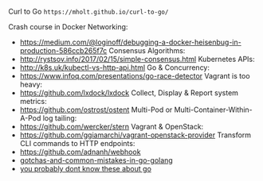 Curl to Go
`https://mholt.github.io/curl-to-go/`

Crash course in Docker Networking:
  - https://medium.com/@loginoff/debugging-a-docker-heisenbug-in-production-586ccb265f7c
Consensus Algorithms:
  - http://rystsov.info/2017/02/15/simple-consensus.html
Kubernetes APIs:
  - http://k8s.uk/kubectl-vs-http-api.html
Go & Concurrency:
  - https://www.infoq.com/presentations/go-race-detector
Vagrant is too heavy:
  - https://github.com/lxdock/lxdock
Collect, Display & Report system metrics:
  - https://github.com/ostrost/ostent
Multi-Pod or Multi-Container-Within-A-Pod log tailing:
  - https://github.com/wercker/stern
Vagrant & OpenStack:
  - https://github.com/ggiamarchi/vagrant-openstack-provider
Transform CLI commands to HTTP endpoints:
  - https://github.com/adnanh/webhook
- [gotchas-and-common-mistakes-in-go-golang](http://devs.cloudimmunity.com/gotchas-and-common-mistakes-in-go-golang/)
- [you probably dont know these about go](https://talks.golang.org/2012/10things.slide#1)

